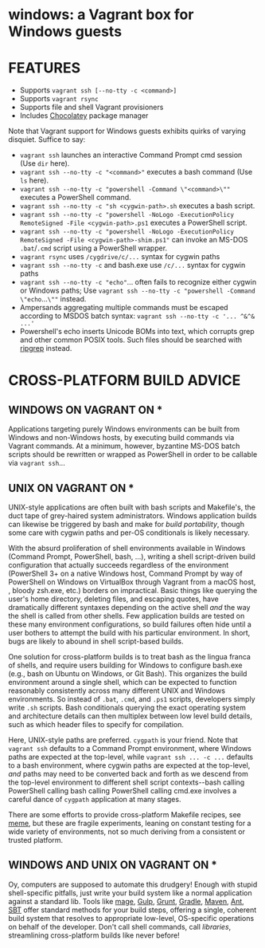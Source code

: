 # windows: a Vagrant box for Windows guests

# FEATURES

* Supports `vagrant ssh [--no-tty -c <command>]`
* Supports `vagrant rsync`
* Supports file and shell Vagrant provisioners
* Includes [Chocolatey](https://chocolatey.org/) package manager

Note that Vagrant support for Windows guests exhibits quirks of varying disquiet. Suffice to say:

* `vagrant ssh` launches an interactive Command Prompt cmd session (Use `dir` here).
* `vagrant ssh --no-tty -c "<command>"` executes a bash command (Use `ls` here).
* `vagrant ssh --no-tty -c "powershell -Command \"<command>\""` executes a PowerShell command.
* `vagrant ssh --no-tty -c "sh <cygwin-path>.sh` executes a bash script.
* `vagrant ssh --no-tty -c "powershell -NoLogo -ExecutionPolicy RemoteSigned -File <cygwin-path>.ps1` executes a PowerShell script.
* `vagrant ssh --no-tty -c "powershell -NoLogo -ExecutionPolicy RemoteSigned -File <cygwin-path>-shim.ps1"` can invoke an MS-DOS `.bat`/`.cmd` script using a PowerShell wrapper.
* `vagrant rsync` uses `/cygdrive/c/...` syntax for cygwin paths
* `vagrant ssh --no-tty -c` and bash.exe use `/c/...` syntax for cygwin paths
* `vagrant ssh --no-tty -c "echo"`... often fails to recognize either cygwin or Windows paths; Use `vagrant ssh --no-tty -c "powershell -Command \"echo`...`\""` instead.
* Ampersands aggregating multiple commands must be escaped according to MSDOS batch syntax: `vagrant ssh --no-tty -c '... ^&^& ...'`
* Powershell's echo inserts Unicode BOMs into text, which corrupts grep and other common POSIX tools. Such files should be searched with [ripgrep](https://github.com/BurntSushi/ripgrep) instead.

# CROSS-PLATFORM BUILD ADVICE

## WINDOWS ON VAGRANT ON *

Applications targeting purely Windows environments can be built from Windows and non-Windows hosts, by executing build commands via Vagrant commands. At a minimum, however, byzantine MS-DOS batch scripts should be rewritten or wrapped as PowerShell in order to be callable via `vagrant ssh`...

## UNIX ON VAGRANT ON *

UNIX-style applications are often built with bash scripts and Makefile's, the duct tape of grey-haired system administrators. Windows application builds can likewise be triggered by bash and make for *build portability*, though some care with cygwin paths and per-OS conditionals is likely necessary.

With the absurd proliferation of shell environments available in Windows (Command Prompt, PowerShell, bash, ...), writing a shell script-driven build configuration that actually succeeds regardless of the environment (PowerShell 3+ on a native Windows host, Command Prompt by way of PowerShell on Windows on VirtualBox through Vagrant from a macOS host, , bloody zsh.exe, etc.) borders on impractical. Basic things like querying the user's home directory, deleting files, and escaping quotes, have dramatically different syntaxes depending on the active shell *and* the way the shell is called from other shells. Few application builds are tested on these many environment configurations, so build failures often hide until a user bothers to attempt the build with his particular environment. In short, bugs are likely to abound in shell script-based builds.

One solution for cross-platform builds is to treat bash as the lingua franca of shells, and require users building for Windows to configure bash.exe (e.g., bash on Ubuntu on Windows, or Git Bash). This organizes the build environment around a single shell, which can be expected to function reasonably consistently across many different UNIX and Windows environments. So instead of `.bat`, `.cmd`, and `.ps1` scripts, developers simply write `.sh` scripts. Bash conditionals querying the exact operating system and architecture details can then multiplex between low level build details, such as which header files to specify for compilation.

Here, UNIX-style paths are preferred. `cygpath` is your friend. Note that `vagrant ssh` defaults to a Command Prompt environment, where Windows paths are expected at the top-level, while `vagrant ssh ... -c ...` defaults to a bash environment, where cygwin paths are expected at the top-level, *and* paths may need to be converted back and forth as we descend from the top-level environment to different shell script contexts--bash calling PowerShell calling bash calling PowerShell calling cmd.exe involves a careful dance of `cygpath` application at many stages.

There are some efforts to provide cross-platform Makefile recipes, see [meme](https://github.com/mcandre/meme), but these are fragile experiments, leaning on constant testing for a wide variety of environments, not so much deriving from a consistent or trusted platform.

## WINDOWS AND UNIX ON VAGRANT ON *

Oy, computers are supposed to automate this drudgery! Enough with stupid shell-specific pitfalls, just write your build system like a normal application against a standard lib. Tools like [mage](https://magefile.org/), [Gulp](https://gulpjs.com/), [Grunt](https://gruntjs.com/), [Gradle](https://gradle.org/), [Maven](https://maven.apache.org/), [Ant](http://ant.apache.org/), [SBT](https://www.scala-sbt.org/) offer standard methods for your build steps, offering a single, coherent build system that resolves to appropriate low-level, OS-specific operations on behalf of the developer. Don't call shell commands, call *libraries*, streamlining cross-platform builds like never before!
